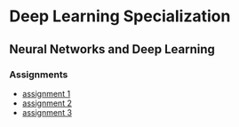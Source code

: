 # Deep Learning Specialization

## Neural Networks and Deep Learning

### Assignments

- [assignment 1](/00_neural-networks-and-deep-learning/assignment-1/Python_Basics_with_Numpy.ipynb)
- [assignment 2](/00_neural-networks-and-deep-learning/assignment-2/Logistic_Regression_with_a_Neural_Network_mindset.ipynb)
- [assignment 3](/00_neural-networks-and-deep-learning/assignment-3/Planar_data_classification_with_one_hidden_layer.ipynb)
